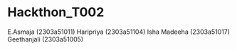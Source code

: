 # Hackthon_T002
E.Asmaja (2303a51011)
Haripriya (2303a51104)
Isha Madeeha (2303a51017)
Geethanjali (2303a51005)
